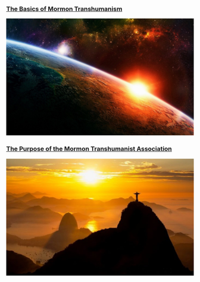 ### [The Basics of Mormon Transhumanism](/primers/1)
![The Basics of Mormon Transhumanism](../../../CurriculumPage/lessons/assets/lesson1.jpg)


### [The Purpose of the Mormon Transhumanist Association](/primers/2)
![The Purpose of the Mormon Transhumanist Association](../../../CurriculumPage/lessons/assets/lesson2.jpg)
